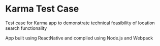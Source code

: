 # Karma Test Case

Test case for Karma app to demonstrate technical feasibility of location search functionality

App built using ReactNative and compiled using Node.js and Webpack
